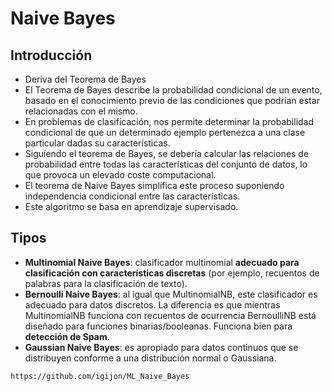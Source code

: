 # Naive Bayes

## Introducción

- Deriva del Teorema de Bayes
- El Teorema de Bayes describe la probabilidad condicional de un evento, basado en el conocimiento previo de las condiciones que podrían estar relacionadas con el mismo.
- En problemas de clasificación, nos permite determinar la probabilidad condicional de que un determinado ejemplo pertenezca a una clase particular dadas su características.
- Siguiendo el teorema de Bayes, se debería calcular las relaciones de probabilidad entre todas las características del conjunto de datos, lo que provoca un elevado coste computacional.
- El teorema de Naive Bayes simplifica este proceso suponiendo independencia condicional entre las características.
- Este algoritmo se basa en aprendizaje supervisado.

## Tipos 
- **Multinomial Naive Bayes**: clasificador multinomial **adecuado para clasificación con características discretas** (por ejemplo, recuentos de palabras para la clasificación de texto).
- **Bernoulli Naive Bayes**: al igual que MultinomialNB, este clasificador es adecuado para datos discretos. La diferencia es que mientras MultinomialNB funciona con recuentos de ocurrencia BernoulliNB está diseñado para funciones binarias/booleanas. Funciona bien para **detección de Spam**.
- **Gaussian Naive Bayes**: es apropiado para datos continuos que se distribuyen conforme a una distribución normal o Gaussiana.

```{note}
https://github.com/igijon/ML_Naive_Bayes
```

